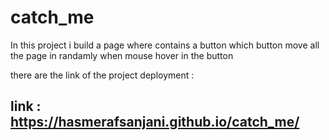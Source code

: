 # catch_me

In this project i build a page where contains a button which button move all the page in randamly when mouse hover in the button 

there are the link of the project deployment : 

## link : https://hasmerafsanjani.github.io/catch_me/
